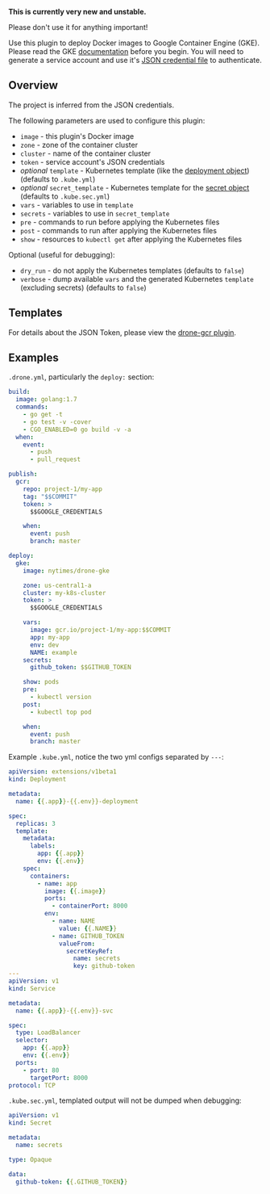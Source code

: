 **This is currently very new and unstable.**

Please don't use it for anything important!

Use this plugin to deploy Docker images to Google Container Engine (GKE).
Please read the GKE [documentation](https://cloud.google.com/container-engine/) before you begin.
You will need to generate a service account and use it's [JSON credential file](https://cloud.google.com/storage/docs/authentication#service_accounts) to authenticate.

## Overview

The project is inferred from the JSON credentials.

The following parameters are used to configure this plugin:

* `image` - this plugin's Docker image
* `zone` - zone of the container cluster
* `cluster` - name of the container cluster
* `token` - service account's JSON credentials
* *optional* `template` - Kubernetes template (like the [deployment object](http://kubernetes.io/docs/user-guide/deployments/)) (defaults to `.kube.yml`)
* *optional* `secret_template` - Kubernetes template for the [secret object](http://kubernetes.io/docs/user-guide/secrets/) (defaults to `.kube.sec.yml`)
* `vars` - variables to use in `template`
* `secrets` - variables to use in `secret_template`
* `pre` - commands to run before applying the Kubernetes files
* `post` - commands to run after applying the Kubernetes files
* `show` - resources to `kubectl get` after applying the Kubernetes files

Optional (useful for debugging):

* `dry_run` - do not apply the Kubernetes templates (defaults to `false`)
* `verbose` - dump available `vars` and the generated Kubernetes `template` (excluding secrets) (defaults to `false`)

## Templates

For details about the JSON Token, please view the [drone-gcr plugin](https://github.com/drone-plugins/drone-gcr/blob/master/DOCS.md#json-token).

## Examples

`.drone.yml`, particularly the `deploy:` section:
```yml
build:
  image: golang:1.7
  commands:
    - go get -t
    - go test -v -cover
    - CGO_ENABLED=0 go build -v -a
  when:
    event:
      - push
      - pull_request

publish:
  gcr:
    repo: project-1/my-app
    tag: "$$COMMIT"
    token: >
      $$GOOGLE_CREDENTIALS

    when:
      event: push
      branch: master

deploy:
  gke:
    image: nytimes/drone-gke

    zone: us-central1-a
    cluster: my-k8s-cluster
    token: >
      $$GOOGLE_CREDENTIALS

    vars:
      image: gcr.io/project-1/my-app:$$COMMIT
      app: my-app
      env: dev
      NAME: example
    secrets:
      github_token: $$GITHUB_TOKEN

    show: pods
    pre:
      - kubectl version
    post:
      - kubectl top pod

    when:
      event: push
      branch: master
```

Example `.kube.yml`, notice the two yml configs separated by `---`:
```yml
apiVersion: extensions/v1beta1
kind: Deployment

metadata:
  name: {{.app}}-{{.env}}-deployment

spec:
  replicas: 3
  template:
    metadata:
      labels:
        app: {{.app}}
        env: {{.env}}
    spec:
      containers:
        - name: app
          image: {{.image}}
          ports:
            - containerPort: 8000
          env:
            - name: NAME
              value: {{.NAME}}
            - name: GITHUB_TOKEN
              valueFrom:
                secretKeyRef:
                  name: secrets
                  key: github-token
---
apiVersion: v1
kind: Service

metadata:
  name: {{.app}}-{{.env}}-svc

spec:
  type: LoadBalancer
  selector:
    app: {{.app}}
    env: {{.env}}
  ports:
    - port: 80
      targetPort: 8000
protocol: TCP
```

`.kube.sec.yml`, templated output will not be dumped when debugging:
```yml
apiVersion: v1
kind: Secret

metadata:
  name: secrets

type: Opaque

data:
  github-token: {{.GITHUB_TOKEN}}
```
